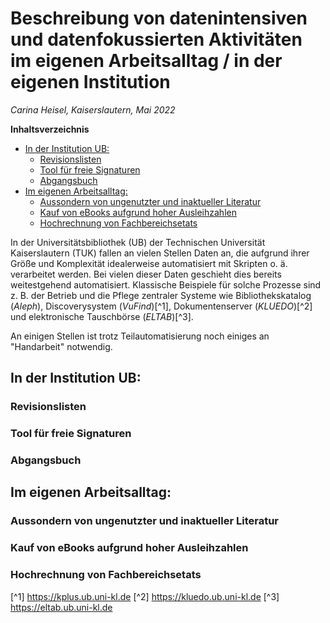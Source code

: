# Beschreibung von datenintensiven und datenfokussierten Aktivitäten im eigenen Arbeitsalltag / in der eigenen Institution

*Carina Heisel, Kaiserslautern, Mai 2022*

**Inhaltsverzeichnis**
- [In der Institution UB:](#in-der-institution-ub)
	- [Revisionslisten](#revisionslisten)
	- [Tool für freie Signaturen](#tool-für-freie-signaturen)
	- [Abgangsbuch](#abgangsbuch)
- [Im eigenen Arbeitsalltag:](#im-eigenen-arbeitsalltag)
	- [Aussondern von ungenutzter und inaktueller Literatur](#aussondern-von-ungenutzter-und-inaktueller-literatur)
	- [Kauf von eBooks aufgrund hoher Ausleihzahlen](#kauf-von-ebooks-aufgrund-hoher-ausleihzahlen)
	- [Hochrechnung von Fachbereichsetats](#hochrechnung-von-fachbereichsetats)

In der Universitätsbibliothek (UB) der Technischen Universität Kaiserslautern (TUK) fallen an vielen Stellen Daten an, die aufgrund ihrer Größe und Komplexität idealerweise automatisiert mit Skripten o. ä. verarbeitet werden. Bei vielen dieser Daten geschieht dies bereits weitestgehend automatisiert. Klassische Beispiele für solche Prozesse sind z. B. der Betrieb und die Pflege zentraler Systeme wie Bibliothekskatalog (*Aleph*), Discoverysystem (*VuFind*)[^1], Dokumentenserver (*KLUEDO*)[^2] und elektronische Tauschbörse (*ELTAB*)[^3].

An einigen Stellen ist trotz Teilautomatisierung noch einiges an "Handarbeit" notwendig.

## In der Institution UB:

### Revisionslisten

### Tool für freie Signaturen

### Abgangsbuch

## Im eigenen Arbeitsalltag:

### Aussondern von ungenutzter und inaktueller Literatur

### Kauf von eBooks aufgrund hoher Ausleihzahlen

### Hochrechnung von Fachbereichsetats


[^1] https://kplus.ub.uni-kl.de
[^2] https://kluedo.ub.uni-kl.de
[^3] https://eltab.ub.uni-kl.de
